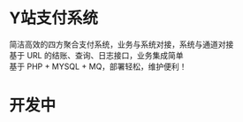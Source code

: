 # Y站支付系统
简洁高效的四方聚合支付系统，业务与系统对接，系统与通道对接  
基于 URL 的结账、查询、日志接口，业务集成简单  
基于 PHP + MYSQL + MQ，部署轻松，维护便利！
# 开发中